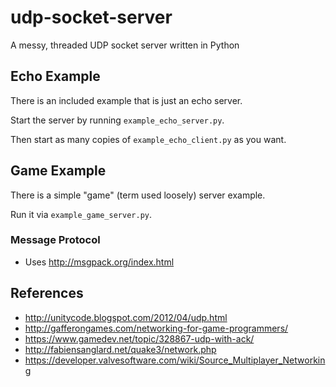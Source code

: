 # udp-socket-server
A messy, threaded UDP socket server written in Python

## Echo Example

There is an included example that is just an echo server.

Start the server by running `example_echo_server.py`.

Then start as many copies of `example_echo_client.py` as you want.

## Game Example

There is a simple "game" (term used loosely) server example.

Run it via `example_game_server.py`.

### Message Protocol

- Uses http://msgpack.org/index.html

## References

- http://unitycode.blogspot.com/2012/04/udp.html
- http://gafferongames.com/networking-for-game-programmers/
- https://www.gamedev.net/topic/328867-udp-with-ack/
- http://fabiensanglard.net/quake3/network.php
- https://developer.valvesoftware.com/wiki/Source_Multiplayer_Networking
